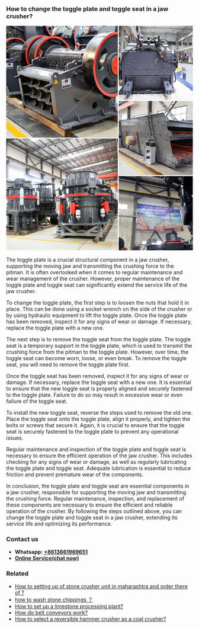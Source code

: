 <h3>How to change the toggle plate and toggle seat in a jaw crusher?</h3><img src='1701745125.jpg' alt=''><p>The toggle plate is a crucial structural component in a jaw crusher, supporting the moving jaw and transmitting the crushing force to the pitman. It is often overlooked when it comes to regular maintenance and wear management of the crusher. However, proper maintenance of the toggle plate and toggle seat can significantly extend the service life of the jaw crusher.</p><p>To change the toggle plate, the first step is to loosen the nuts that hold it in place. This can be done using a socket wrench on the side of the crusher or by using hydraulic equipment to lift the toggle plate. Once the toggle plate has been removed, inspect it for any signs of wear or damage. If necessary, replace the toggle plate with a new one.</p><p>The next step is to remove the toggle seat from the toggle plate. The toggle seat is a temporary support in the toggle plate, which is used to transmit the crushing force from the pitman to the toggle plate. However, over time, the toggle seat can become worn, loose, or even break. To remove the toggle seat, you will need to remove the toggle plate first.</p><p>Once the toggle seat has been removed, inspect it for any signs of wear or damage. If necessary, replace the toggle seat with a new one. It is essential to ensure that the new toggle seat is properly aligned and securely fastened to the toggle plate. Failure to do so may result in excessive wear or even failure of the toggle seat.</p><p>To install the new toggle seat, reverse the steps used to remove the old one. Place the toggle seat onto the toggle plate, align it properly, and tighten the bolts or screws that secure it. Again, it is crucial to ensure that the toggle seat is securely fastened to the toggle plate to prevent any operational issues.</p><p>Regular maintenance and inspection of the toggle plate and toggle seat is necessary to ensure the efficient operation of the jaw crusher. This includes checking for any signs of wear or damage, as well as regularly lubricating the toggle plate and toggle seat. Adequate lubrication is essential to reduce friction and prevent premature wear of the components.</p><p>In conclusion, the toggle plate and toggle seat are essential components in a jaw crusher, responsible for supporting the moving jaw and transmitting the crushing force. Regular maintenance, inspection, and replacement of these components are necessary to ensure the efficient and reliable operation of the crusher. By following the steps outlined above, you can change the toggle plate and toggle seat in a jaw crusher, extending its service life and optimizing its performance.</p><h3>Contact us</h3><ul><li><strong>Whatsapp:&nbsp;<a href="https://wa.me/8613661969651">+8613661969651</a></strong></li><li><a href="https://swt.shibang-china.com/?git&amp;zhl&amp;How to change the toggle plate and toggle seat in a jaw crusher"><strong>Online Service(chat now)</strong></a></li></ul><h3>Related</h3><ul><li><a href='How to setting up of stone crusher unit in maharashtra and order there of .md'>How to setting up of stone crusher unit in maharashtra and order there of ?</a></li><li><a href='how to wash stone chippings ？.md'>how to wash stone chippings ？</a></li><li><a href='How to set up a limestone processing plant.md'>How to set up a limestone processing plant?</a></li><li><a href='How do belt conveyors work.md'>How do belt conveyors work?</a></li><li><a href='How to select a reversible hammer crusher as a coal crusher.md'>How to select a reversible hammer crusher as a coal crusher?</a></li></ul>